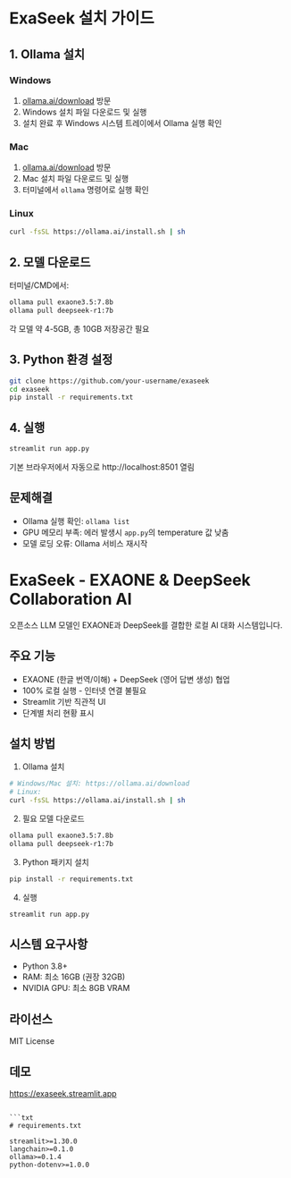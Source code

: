 # ExaSeek 설치 가이드

## 1. Ollama 설치
### Windows
1. [ollama.ai/download](https://ollama.ai/download) 방문
2. Windows 설치 파일 다운로드 및 실행
3. 설치 완료 후 Windows 시스템 트레이에서 Ollama 실행 확인

### Mac
1. [ollama.ai/download](https://ollama.ai/download) 방문
2. Mac 설치 파일 다운로드 및 실행
3. 터미널에서 `ollama` 명령어로 실행 확인

### Linux
```bash
curl -fsSL https://ollama.ai/install.sh | sh
```

## 2. 모델 다운로드
터미널/CMD에서:
```bash
ollama pull exaone3.5:7.8b
ollama pull deepseek-r1:7b
```
각 모델 약 4-5GB, 총 10GB 저장공간 필요

## 3. Python 환경 설정
```bash
git clone https://github.com/your-username/exaseek
cd exaseek
pip install -r requirements.txt
```

## 4. 실행
```bash
streamlit run app.py
```
기본 브라우저에서 자동으로 http://localhost:8501 열림

## 문제해결
- Ollama 실행 확인: `ollama list` 
- GPU 메모리 부족: 에러 발생시 `app.py`의 temperature 값 낮춤
- 모델 로딩 오류: Ollama 서비스 재시작




# ExaSeek - EXAONE & DeepSeek Collaboration AI

오픈소스 LLM 모델인 EXAONE과 DeepSeek를 결합한 로컬 AI 대화 시스템입니다.

## 주요 기능
- EXAONE (한글 번역/이해) + DeepSeek (영어 답변 생성) 협업
- 100% 로컬 실행 - 인터넷 연결 불필요
- Streamlit 기반 직관적 UI
- 단계별 처리 현황 표시

## 설치 방법

1. Ollama 설치
```bash
# Windows/Mac 설치: https://ollama.ai/download
# Linux:
curl -fsSL https://ollama.ai/install.sh | sh
```

2. 필요 모델 다운로드
```bash
ollama pull exaone3.5:7.8b
ollama pull deepseek-r1:7b
```

3. Python 패키지 설치
```bash
pip install -r requirements.txt
```

4. 실행
```bash
streamlit run app.py
```

## 시스템 요구사항
- Python 3.8+
- RAM: 최소 16GB (권장 32GB)
- NVIDIA GPU: 최소 8GB VRAM

## 라이선스
MIT License

## 데모
https://exaseek.streamlit.app
```

```txt
# requirements.txt

streamlit>=1.30.0
langchain>=0.1.0 
ollama>=0.1.4
python-dotenv>=1.0.0
```
